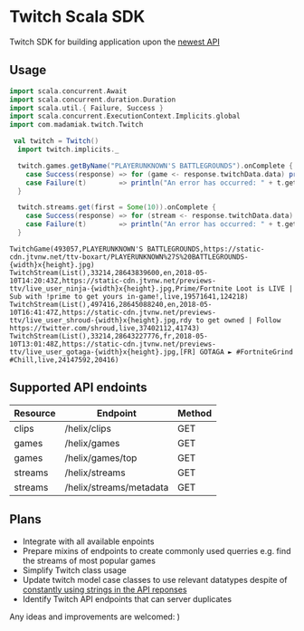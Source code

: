 # Twitch Scala SDK

Twitch SDK for building application upon the [newest API](https://dev.twitch.tv/docs/api/#introduction)

## Usage

```scala
import scala.concurrent.Await
import scala.concurrent.duration.Duration
import scala.util.{ Failure, Success }
import scala.concurrent.ExecutionContext.Implicits.global
import com.madamiak.twitch.Twitch

 val twitch = Twitch()
  import twitch.implicits._

  twitch.games.getByName("PLAYERUNKNOWN'S BATTLEGROUNDS").onComplete {
    case Success(response) => for (game <- response.twitchData.data) println(game)
    case Failure(t)        => println("An error has occurred: " + t.getMessage)
  }

  twitch.streams.get(first = Some(10)).onComplete {
    case Success(response) => for (stream <- response.twitchData.data) println(stream)
    case Failure(t)        => println("An error has occurred: " + t.getMessage)
  }
```

```
TwitchGame(493057,PLAYERUNKNOWN'S BATTLEGROUNDS,https://static-cdn.jtvnw.net/ttv-boxart/PLAYERUNKNOWN%27S%20BATTLEGROUNDS-{width}x{height}.jpg)
TwitchStream(List(),33214,28643839600,en,2018-05-10T14:20:43Z,https://static-cdn.jtvnw.net/previews-ttv/live_user_ninja-{width}x{height}.jpg,Prime/Fortnite Loot is LIVE | Sub with !prime to get yours in-game!,live,19571641,124218)
TwitchStream(List(),497416,28645088240,en,2018-05-10T16:41:47Z,https://static-cdn.jtvnw.net/previews-ttv/live_user_shroud-{width}x{height}.jpg,rdy to get owned | Follow https://twitter.com/shroud,live,37402112,41743)
TwitchStream(List(),33214,28643227776,fr,2018-05-10T13:01:48Z,https://static-cdn.jtvnw.net/previews-ttv/live_user_gotaga-{width}x{height}.jpg,[FR] GOTAGA ► #FortniteGrind #Chill,live,24147592,20416)
```

## Supported API endoints 

| Resource | Endpoint                | Method |
| ---      | ---                     | ---    |
| clips    | /helix/clips            | GET    |
| games    | /helix/games            | GET    |
| games    | /helix/games/top        | GET    |
| streams  | /helix/streams          | GET    |
| streams  | /helix/streams/metadata | GET    |

## Plans
- Integrate with all available enpoints
- Prepare mixins of endpoints to create commonly used querries e.g. find the streams of most popular games
- Simplify Twitch class usage
- Update twitch model case classes to use relevant datatypes despite of [constantly using strings in the API reponses](https://dev.twitch.tv/docs/api/reference/#get-streams)
- Identify Twitch API endpoints that can server duplicates

Any ideas and improvements are welcomed:
)
